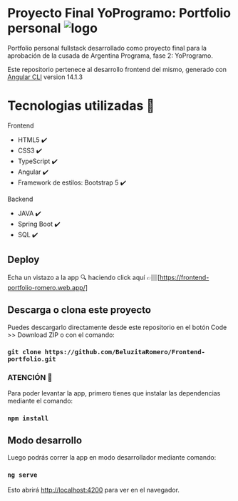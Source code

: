 # Proyecto Final YoProgramo: Portfolio personal ![logo](https://i.postimg.cc/ydmMR6wT/Dise-o-sin-t-tulo-17.png)

Portfolio personal fullstack desarrollado como proyecto final para la aprobación de la cusada de Argentina Programa, fase 2: YoProgramo.

Este repositorio pertenece al desarrollo frontend del mismo, generado con [Angular CLI](https://github.com/angular/angular-cli) version 14.1.3

# Tecnologias utilizadas 🔧

Frontend

- HTML5 ✔️
- CSS3 ✔️
- TypeScript ✔️
- Angular ✔️
- Framework de estilos: Bootstrap 5 ✔️

Backend

- JAVA ✔️
- Spring Boot ✔️
- SQL ✔️

## Deploy

Echa un vistazo a la app 🔍 haciendo click aquí 👉🏽[https://frontend-portfolio-romero.web.app/]

## Descarga o clona este proyecto

Puedes descargarlo directamente desde este repositorio en el botón Code >> Download ZIP o con el comando:

### `git clone https://github.com/BeluzitaRomero/Frontend-portfolio.git`

### ATENCIÓN 🚨

Para poder levantar la app, primero tienes que instalar las dependencias mediante el comando:

### `npm install`

## Modo desarrollo

Luego podrás correr la app en modo desarrollador mediante comando:

### `ng serve`

Esto abrirá [http://localhost:4200](http://localhost:4200) para ver en el navegador.
